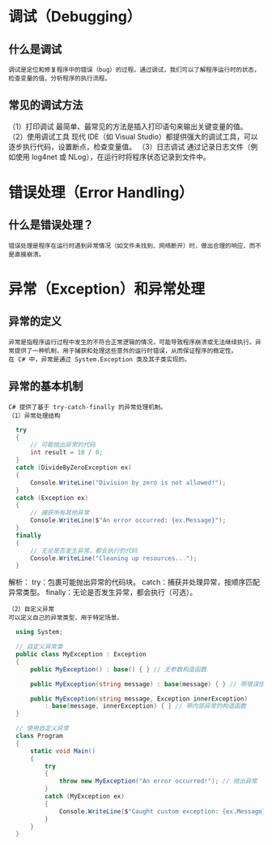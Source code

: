 # 调试（Debugging）
## 什么是调试
    调试是定位和修复程序中的错误（bug）的过程。通过调试，我们可以了解程序运行时的状态，检查变量的值，分析程序的执行流程。

## 常见的调试方法
 （1）打印调试
    最简单、最常见的方法是插入打印语句来输出关键变量的值。
 （2）使用调试工具
    现代 IDE（如 Visual Studio）都提供强大的调试工具，可以逐步执行代码，设置断点，检查变量值。
 （3）日志调试
    通过记录日志文件（例如使用 log4net 或 NLog），在运行时将程序状态记录到文件中。

# 错误处理（Error Handling）
## 什么是错误处理？
    错误处理是程序在运行时遇到异常情况（如文件未找到、网络断开）时，做出合理的响应，而不是直接崩溃。

# 异常（Exception）和异常处理
## 异常的定义
    异常是指程序运行过程中发生的不符合正常逻辑的情况，可能导致程序崩溃或无法继续执行。异常提供了一种机制，用于捕获和处理这些意外的运行时错误，从而保证程序的稳定性。
    在 C# 中，异常是通过 System.Exception 类及其子类实现的。

## 异常的基本机制

    C# 提供了基于 try-catch-finally 的异常处理机制。
    （1）异常处理结构
  ```csharp
    try
    {
        // 可能抛出异常的代码
        int result = 10 / 0;
    }
    catch (DivideByZeroException ex)
    {
        Console.WriteLine("Division by zero is not allowed!");
    }
    catch (Exception ex)
    {
        // 捕获所有其他异常
        Console.WriteLine($"An error occurred: {ex.Message}");
    }
    finally
    {
        // 无论是否发生异常，都会执行的代码
        Console.WriteLine("Cleaning up resources...");
    }
  ```
  解析：
    try：包裹可能抛出异常的代码块。
    catch：捕获并处理异常，按顺序匹配异常类型。
    finally：无论是否发生异常，都会执行（可选）。

    （2）自定义异常
    可以定义自己的异常类型，用于特定场景。
  ```csharp
    using System;

    // 自定义异常类
    public class MyException : Exception
    {
        public MyException() : base() { } // 无参数构造函数

        public MyException(string message) : base(message) { } // 带错误信息的构造函数

        public MyException(string message, Exception innerException) 
            : base(message, innerException) { } // 带内部异常的构造函数
    }

    // 使用自定义异常
    class Program
    {
        static void Main()
        {
            try
            {
                throw new MyException("An error occurred!"); // 抛出异常
            }
            catch (MyException ex)
            {
                Console.WriteLine($"Caught custom exception: {ex.Message}"); // 捕获异常
            }
        }
    }
  ```
